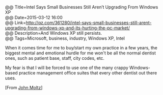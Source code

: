 @@ Title=Intel Says Small Businesses Still Aren’t Upgrading From Windows XP  
@@ Date=2015-03-12 16:00  
@@ Link=http://qz.com/361280/intel-says-small-businesses-still-arent-upgrading-from-windows-xp-and-its-hurting-the-pc-market/  
@@ Description=And Windows XP still persists.  
@@ Tags=Microsoft, business, industry, Windows XP, Intel    

When it comes time for me to buy/start my own practice in a few years, the biggest mental and emotional hurdle for me won't be all the normal dentist ones, such as patient base, staff, city codes, etc. 

My fear is that I will be forced to use one of the many crappy Windows-based practice management office suites that every other dentist out there uses. 

[From [John Moltz](http://verynicewebsite.net/2015/03/thanks-for-nothing-dentists/)]